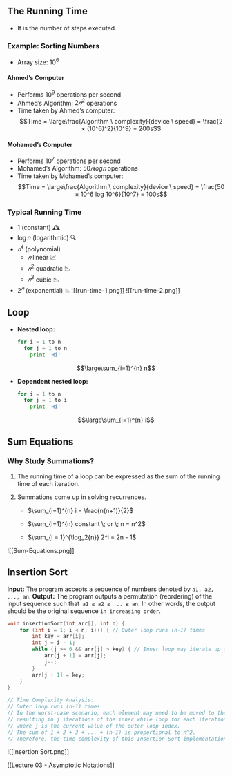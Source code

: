 ## The Running Time
- It is the number of steps executed.
### Example: Sorting Numbers
- Array size: $10^6$
#### Ahmed’s Computer
- Performs $10^9$ operations per second
- Ahmed’s Algorithm: $2𝑛^2$ operations
- Time taken by Ahmed’s computer: 
  $$Time = \large\frac{Algorithm \ complexity}{device \ speed} = \frac{2 × (10^6)^2}{10^9} = 200s$$
#### Mohamed’s Computer
- Performs $10^7$ operations per second
- Mohamed’s Algorithm: $50𝑛log𝑛$ operations
- Time taken by Mohamed’s computer: 
  $$Time = \large\frac{Algorithm \ complexity}{device \ speed} = \frac{50 × 10^6 log 10^6}{10^7} = 100s$$
### Typical Running Time
- 1 (constant) 🕰️
- $\log{n}$ (logarithmic) 🔍
- $𝑛^𝑘$ (polynomial)
  - $𝑛$ linear 📈
  - $𝑛^2$ quadratic 📉
  - $𝑛^3$ cubic 📉
- $2^𝑛$ (exponential) 💥
![[run-time-1.png]]
![[run-time-2.png]]
## Loop
  - **Nested loop:**
    ```python
    for i = 1 to n
      for j = 1 to n
        print 'Hi'
	```
$$\large\sum_{i=1}^{n} n$$
  - **Dependent nested loop:**
    ```python
    for i = 1 to n
      for j = 1 to i
        print 'Hi'
    ```
$$\large\sum_{i=1}^{n} i$$
## Sum Equations
### Why Study Summations?

1. The running time of a loop can be expressed as the sum of the running time of each iteration.
2. Summations come up in solving recurrences.

	- $\sum_{i=1}^{n} i = \frac{n(n+1)}{2}$
	
	- $\sum_{i=1}^{n} constant \; or \; n = n^2$
	
	- $\sum_{i = 1}^{\log_2{n}} 2^i = 2n - 1$

![[Sum-Equations.png]]
## Insertion Sort

**Input:**  The program accepts a sequence of numbers denoted by `a1, a2, ..., an`.
**Output:** The program outputs a permutation (reordering) of the input sequence such that` a1 ≤ a2 ≤ ... ≤ an`. In other words, the output should be the original sequence `in increasing order`.

```c++
void insertionSort(int arr[], int n) {
    for (int i = 1; i < n; i++) { // Outer loop runs (n-1) times
        int key = arr[i];
        int j = i - 1;
        while (j >= 0 && arr[j] > key) { // Inner loop may iterate up to j times
            arr[j + 1] = arr[j];
            j--;
        }
        arr[j + 1] = key;
    }
}

// Time Complexity Analysis:
// Outer loop runs (n-1) times.
// In the worst-case scenario, each element may need to be moved to the beginning of the array,
// resulting in j iterations of the inner while loop for each iteration of the outer loop,
// where j is the current value of the outer loop index.
// The sum of 1 + 2 + 3 + ... + (n-1) is proportional to n^2.
// Therefore, the time complexity of this Insertion Sort implementation is O(n^2) in the worst-case scenario.
```

![[Insertion Sort.png]]

[[Lecture 03 - Asymptotic Notations]]